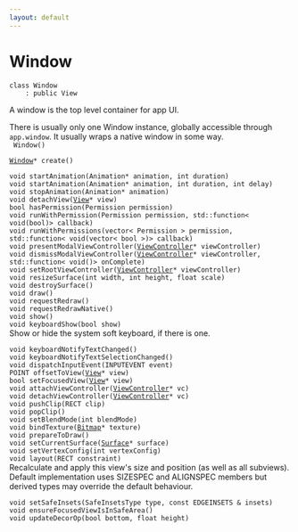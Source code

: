 ```yaml
---
layout: default
---
```


# Window

```
class Window
    : public View
```


A window is the top level container for app UI.     

There is usually only one Window instance, globally accessible through `app.window`. It usually wraps a native window in some way.     
` Window()`<br>

[`Window`](/oaknut/ref/views/Window)`* create()`<br>

`void startAnimation(Animation* animation, int duration)`<br>
`void startAnimation(Animation* animation, int duration, int delay)`<br>
`void stopAnimation(Animation* animation)`<br>
`void detachView(`[`View`](/oaknut/ref/views/View)`* view)`<br>
`bool hasPermission(Permission permission)`<br>
`void runWithPermission(Permission permission, std::function< void(bool)> callback)`<br>
`void runWithPermissions(vector< Permission > permission, std::function< void(vector< bool >)> callback)`<br>
`void presentModalViewController(`[`ViewController`](/oaknut/ref/app_group/ViewController)`* viewController)`<br>
`void dismissModalViewController(`[`ViewController`](/oaknut/ref/app_group/ViewController)`* viewController, std::function< void()> onComplete)`<br>
`void setRootViewController(`[`ViewController`](/oaknut/ref/app_group/ViewController)`* viewController)`<br>
`void resizeSurface(int width, int height, float scale)`<br>
`void destroySurface()`<br>
`void draw()`<br>
`void requestRedraw()`<br>
`void requestRedrawNative()`<br>
`void show()`<br>
`void keyboardShow(bool show)`<br>Show or hide the system soft keyboard, if there is one.

`void keyboardNotifyTextChanged()`<br>
`void keyboardNotifyTextSelectionChanged()`<br>
`void dispatchInputEvent(INPUTEVENT event)`<br>
`POINT offsetToView(`[`View`](/oaknut/ref/views/View)`* view)`<br>
`bool setFocusedView(`[`View`](/oaknut/ref/views/View)`* view)`<br>
`void attachViewController(`[`ViewController`](/oaknut/ref/app_group/ViewController)`* vc)`<br>
`void detachViewController(`[`ViewController`](/oaknut/ref/app_group/ViewController)`* vc)`<br>
`void pushClip(RECT clip)`<br>
`void popClip()`<br>
`void setBlendMode(int blendMode)`<br>
`void bindTexture(`[`Bitmap`](/oaknut/ref/graphics_group/Bitmap)`* texture)`<br>
`void prepareToDraw()`<br>
`void setCurrentSurface(`[`Surface`](/oaknut/ref/graphics_group/Surface)`* surface)`<br>
`void setVertexConfig(int vertexConfig)`<br>
`void layout(RECT constraint)`<br>Recalculate and apply this view's size and position (as well as all subviews).
Default implementation uses SIZESPEC and ALIGNSPEC members but derived types may override the default behaviour.

`void setSafeInsets(SafeInsetsType type, const EDGEINSETS & insets)`<br>
`void ensureFocusedViewIsInSafeArea()`<br>
`void updateDecorOp(bool bottom, float height)`<br>

